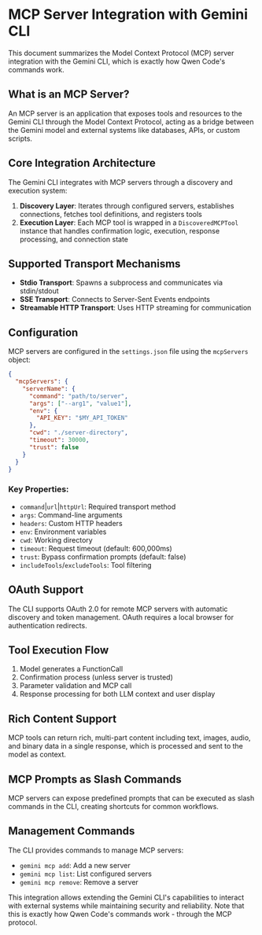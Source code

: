# MCP Server Integration with Gemini CLI

This document summarizes the Model Context Protocol (MCP) server integration with the Gemini CLI, which is exactly how Qwen Code's commands work.

## What is an MCP Server?

An MCP server is an application that exposes tools and resources to the Gemini CLI through the Model Context Protocol, acting as a bridge between the Gemini model and external systems like databases, APIs, or custom scripts.

## Core Integration Architecture

The Gemini CLI integrates with MCP servers through a discovery and execution system:

1. **Discovery Layer**: Iterates through configured servers, establishes connections, fetches tool definitions, and registers tools
2. **Execution Layer**: Each MCP tool is wrapped in a `DiscoveredMCPTool` instance that handles confirmation logic, execution, response processing, and connection state

## Supported Transport Mechanisms

- **Stdio Transport**: Spawns a subprocess and communicates via stdin/stdout
- **SSE Transport**: Connects to Server-Sent Events endpoints
- **Streamable HTTP Transport**: Uses HTTP streaming for communication

## Configuration

MCP servers are configured in the `settings.json` file using the `mcpServers` object:

```json
{
  "mcpServers": {
    "serverName": {
      "command": "path/to/server",
      "args": ["--arg1", "value1"],
      "env": {
        "API_KEY": "$MY_API_TOKEN"
      },
      "cwd": "./server-directory",
      "timeout": 30000,
      "trust": false
    }
  }
}
```

### Key Properties:
- `command`|`url`|`httpUrl`: Required transport method
- `args`: Command-line arguments
- `headers`: Custom HTTP headers
- `env`: Environment variables
- `cwd`: Working directory
- `timeout`: Request timeout (default: 600,000ms)
- `trust`: Bypass confirmation prompts (default: false)
- `includeTools`/`excludeTools`: Tool filtering

## OAuth Support

The CLI supports OAuth 2.0 for remote MCP servers with automatic discovery and token management. OAuth requires a local browser for authentication redirects.

## Tool Execution Flow

1. Model generates a FunctionCall
2. Confirmation process (unless server is trusted)
3. Parameter validation and MCP call
4. Response processing for both LLM context and user display

## Rich Content Support

MCP tools can return rich, multi-part content including text, images, audio, and binary data in a single response, which is processed and sent to the model as context.

## MCP Prompts as Slash Commands

MCP servers can expose predefined prompts that can be executed as slash commands in the CLI, creating shortcuts for common workflows.

## Management Commands

The CLI provides commands to manage MCP servers:
- `gemini mcp add`: Add a new server
- `gemini mcp list`: List configured servers
- `gemini mcp remove`: Remove a server

This integration allows extending the Gemini CLI's capabilities to interact with external systems while maintaining security and reliability. Note that this is exactly how Qwen Code's commands work - through the MCP protocol.